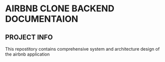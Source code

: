 # AIRBNB CLONE BACKEND DOCUMENTAION
## PROJECT INFO
This repostitory contains comprehensive system and architecture design of the airbnb application